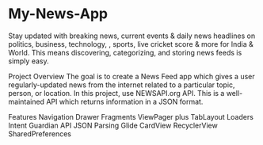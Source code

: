 # My-News-App

Stay updated with breaking news, current events & daily news headlines on politics, business, technology, , sports, live cricket score & more for India & World. This means discovering, categorizing, and storing news feeds is simply easy.


Project Overview
The goal is to create a News Feed app which gives a user regularly-updated news from the internet related to a particular topic, person, or location. In this project, use NEWSAPI.org API. This is a well-maintained API which returns information in a JSON format.

Features
Navigation Drawer
Fragments
ViewPager plus TabLayout
Loaders
Intent
Guardian API
JSON Parsing
Glide
CardView
RecyclerView
SharedPreferences
